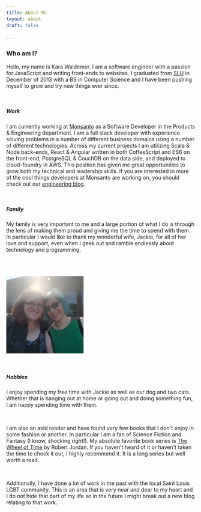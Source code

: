 ```yaml
---
title: About Me
layout: about
draft: false

---
```

### Who am I?

Hello, my name is Kara Waldemer. I am a software engineer with a passion for JavaScript and writing front-ends to websites. I graduated from <a href="http://www.slu.edu" target="_blank">SLU</a> in December of 2013 with a BS in Computer Science and I have been pushing myself to grow and try new things ever since.

<br/>

##### Work

I am currently working at <a href="http://www.monsanto.com" target="_blank">Monsanto</a> as a Software Developer in the Products & Engineering department. I am a full stack developer with experience solving problems in a number of different business domains using a number of different technologies. Across my current projects I am utilizing Scala & Node back-ends, React & Angular written in both CoffeeScript and ES6 on the front-end, PostgreSQL & CouchDB on the data side, and deployed to cloud-foundry in AWS. This position has given me great opportunities to grow both my technical and leadership skills. If you are interested in more of the cool things developers at Monsanto are working on, you should check out our <a href="http://engineering.monsanto.com" target="_blank">engineering blog</a>.

<br/>

##### Family

My family is very important to me and a large portion of what I do is through the lens of making them proud and giving me the time to spend with them. In particular I would like to thank my wonderful wife, Jackie, for all of her love and support, even when I geek out and ramble endlessly about technology and programming.  

<br/>
<br/>

![Jackie and Me](/assets/images/jackieAndMe.jpg)

<br/>

##### Hobbies

I enjoy spending my free time with Jackie as well as our dog and two cats. Whether that is hanging out at home or going out and doing something fun, I am happy spending time with them.

<br/>

I am also an avid reader and have found very few books that I don't enjoy in some fashion or another. In particular I am a fan of Science Fiction and Fantasy (I know, shocking right!). My absolute favorite book series is  <a href="http://www.dragonmount.com/Books/index.php" target="_blank">The Wheel of Time</a> by Robert Jordan. If you haven't heard of it or haven't taken the time to check it out, I highly recommend it. It is a long series but well worth a read.  

<br/>

Additionally, I have done a lot of work in the past with the local Saint Louis LGBT community. This is an area that is very near and dear to my heart and I do not hide that part of my life so in the future I might break out a new blog relating to that work.

